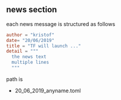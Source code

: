 ## news section

each news message is structured as follows

```toml
author = "kristof"
date= "20/06/2019"
title = "TF will launch ..."
detail = """
  the news text
  multiple lines
  """
```
path is 

- 20_06_2019_anyname.toml
